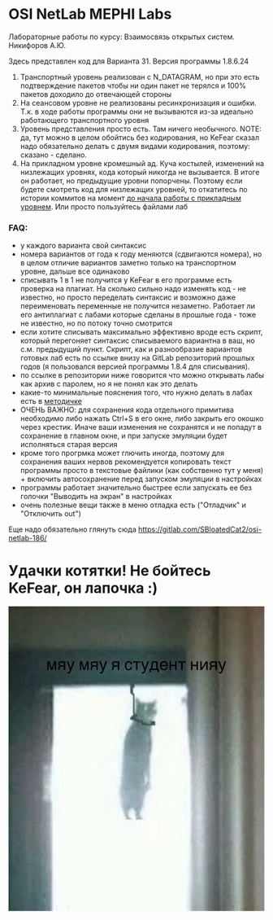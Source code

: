 # OSI NetLab MEPHI Labs
Лабораторные работы по курсу: Взаимосвязь открытых систем. Никифоров А.Ю.

Здесь представлен код для Варианта 31. Версия программы 1.8.6.24

1. Транспортный уровень реализован с N_DATAGRAM, но при это есть подтверждение пакетов чтобы ни один пакет не терялся
  и 100% пакетов доходило до отвечающей стороны
2. На сеансовом уровне не реализованы ресинхронизация и ошибки. Т.к. в ходе работы программы они не вызываются 
   из-за идеально работающего транспортного уровня
3. Уровень представления просто есть. Там ничего необычного. NOTE: да, тут можно в целом обойтись без кодирования, но
   KeFear сказал надо обязательно делать с двумя видами кодирования, поэтому: сказано - сделано.
4. На прикладном уровне кромешный ад. Куча костылей, изменений на низлежащих уровнях, кода который никогда 
   не вызывается. В итоге он работает, но предыдущие уровни попорчены. Поэтому если будете смотреть код для 
   низлежащих уровней, то откатитесь по истории коммитов на момент [до начала работы с прикладным уровнем](https://github.com/kuzminRM/MEPHI-osi/tree/54860bd0531c5cd1bfcd62f71e46e788edd99846).
   Или просто пользуйтесь файлами лаб

### FAQ:
- у каждого варианта свой синтаксис
- номера вариантов от года к году меняются (сдвигаются номера), но в целом отличие вариантов заметно только 
   на транспортном уровне, дальше все одинаково
- списывать 1 в 1 не получится у KeFear в его программе есть проверка на плагиат. На сколько сильно надо изменять код - 
  не известно, но просто переделать синтаксис и возможно даже переименовать переменные не получится незаметно. Работает 
  ли его антиплагиат с лабами которые сделаны в прошлые года - тоже не известно, но по потоку точно смотрится
- если хотите списывать максимально эффективно вроде есть скрипт, который перегоняет синтаксис списываемого вариантна в 
  ваш, но с.м. предыдущий пункт. Скрипт, как и разнообразие вариантов готовых лаб есть по ссылке внизу на 
  GitLab репозиторий прошлых годов (я пользовался версией программы 1.8.4 для списывания).
- по ссылке в репозитории ниже говорится что можно открывать лабы как архив с паролем, но я не понял как это делать
- какие-то минимальные пояснения того, что нужно делать в лабах есть в [методичке](./materials/Nikiforov_A_YU_,_Rusakov_V_A_Vzaimosvyaz_otkruelibcats_org.pdf)
- ОЧЕНЬ ВАЖНО: для сохранения кода отдельного примитива необходимо либо нажать Ctrl+S в его окне, 
  либо закрыть его окошко через крестик. Иначе ваши изменения не сохранятся и не попадут в сохранение в главном окне,
  и при запуске эмуляции будет исполняться старая версия
- кроме того прогрмка может глючить иногда, поэтому для сохранения ваших нервов рекомендуется копировать текст программы 
  просто в текстовые файлики (как собственно тут у меня) + включить автосохранение перед запуском эмуляции в настройках
- программы работает значительно быстрее если запускать ее без голочки "Выводить на экран" в настройках
- очень полезные вещи также в меню отладка есть ("Отладчик" и "Отключить out")


Еще надо обязательно глянуть сюда https://gitlab.com/SBloatedCat2/osi-netlab-186/

# Удачки котятки! Не бойтесь KeFear, он лапочка :)

![img.png](materials/img.png)